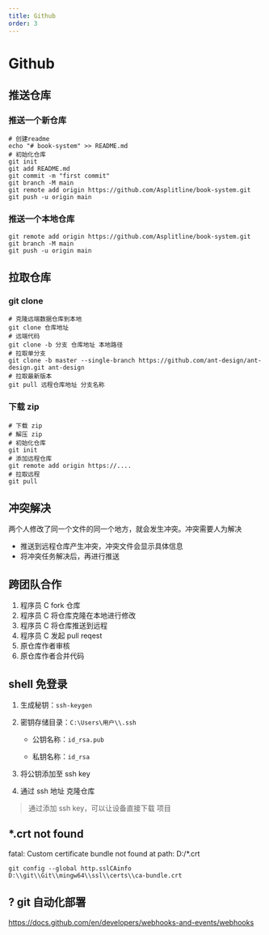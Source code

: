 ```yaml
---
title: Github
order: 3
---
```


# Github

## 推送仓库

### 推送一个新仓库

```shell
# 创建readme
echo "# book-system" >> README.md
# 初始化仓库
git init
git add README.md
git commit -m "first commit"
git branch -M main
git remote add origin https://github.com/Asplitline/book-system.git
git push -u origin main
```

### 推送一个本地仓库

```shell
git remote add origin https://github.com/Asplitline/book-system.git
git branch -M main
git push -u origin main
```

## 拉取仓库

### git clone

```shell
# 克隆远端数据仓库到本地
git clone 仓库地址
# 远端代码
git clone -b 分支 仓库地址 本地路径
# 拉取单分支
git clone -b master --single-branch https://github.com/ant-design/ant-design.git ant-design
# 拉取最新版本
git pull 远程仓库地址 分支名称
```

### 下载 zip

```shell
# 下载 zip
# 解压 zip
# 初始化仓库
git init
# 添加远程仓库
git remote add origin https://....
# 拉取远程
git pull
```

## 冲突解决

两个人修改了同一个文件的同一个地方，就会发生冲突。冲突需要人为解决

- 推送到远程仓库产生冲突，冲突文件会显示具体信息
- 将冲突任务解决后，再进行推送

## 跨团队合作

1. 程序员 C fork 仓库
2. 程序员 C 将仓库克隆在本地进行修改
3. 程序员 C 将仓库推送到远程
4. 程序员 C 发起 pull reqest
5. 原仓库作者审核
6. 原仓库作者合并代码

## shell 免登录

1. 生成秘钥：`ssh-keygen`

2. 密钥存储目录：`C:\Users\用户\\.ssh`

   - 公钥名称：`id_rsa.pub`

   - 私钥名称：`id_rsa`

3. 将公钥添加至 ssh key
4. 通过 ssh 地址 克隆仓库

> 通过添加 ssh key，可以让设备直接下载 项目

## \*.crt not found

fatal: Custom certificate bundle not found at path: D:/\*.crt

```shell
git config --global http.sslCAinfo D:\\git\\Git\\mingw64\\ssl\\certs\\ca-bundle.crt
```

## ? git 自动化部署

https://docs.github.com/en/developers/webhooks-and-events/webhooks
